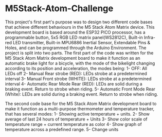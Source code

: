 # M5Stack-Atom-Challenge
This project's first part's purpose was to design two different code bases that achieve different behaviours in the M5 Stack Atom Matrix device.
This development board is based around the ESP32 PICO processor, has a programmable button, 5x5 RGB LED matrix panel(WS2812C), Built-in Infra-red LED transmitter, Built-in MPU6886 Inertial Sensor, Extendable Pins & Holes, and can be programmed through the Arduino Environment. The project is split into two parts. The first part of the code was written for the M5 Stack Atom Matrix development board to make it function as an automatic brake light for a bicycle, with the mode of the bikelight changing according to its position and acceleration, the modes being:
       1- OFF: All LEDs off
       2- Manual Rear strobe (RED): LEDs strobe at a predetermined interval
       3-  Manual Front strobe (WHITE): LEDs strobe at a predetermined interval
       4- Automatic Rear Mode Rear (RED): LEDs are solid during a braking event. Return to strobe when riding.
       5- Automatic Front Mode Rear (White): LEDs are solid during a braking event. Return to strobe when riding.

The second code base for the M5 Stack Atom Matrix development board to make it function as a multi-purpose thermometer and temperature tracker, that has several modes:
       1- Showing active temperature + units.
       2- Show average of last 24 hours of temperature + Units
       3- Show color scale of temperature range + current temperature as color
       4- Show graph of temperature across a predefined range.
       5- Change units


